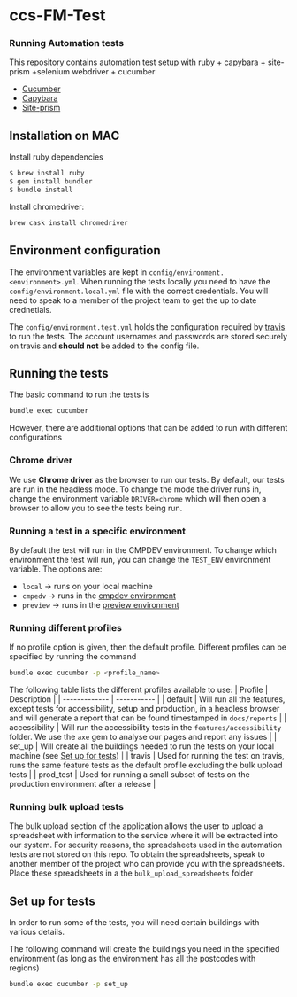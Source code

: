 # ccs-FM-Test

### Running Automation tests

This repository contains automation test setup with ruby + capybara + site-prism +selenium webdriver + cucumber

* [Cucumber](https://cucumber.io/)
* [Capybara](https://rubygems.org/gems/capybara/versions/2.7.1)
* [Site-prism](https://rubygems.org/gems/site_prism/versions/2.9)
 
## Installation on MAC

Install ruby dependencies
```sh
$ brew install ruby
$ gem install bundler
$ bundle install
```

Install chromedriver:

```sh
brew cask install chromedriver
```

## Environment configuration
The environment variables are kept in `config/environment.<environment>.yml`.
When running the tests locally you need to have the `config/environment.local.yml` file with the correct credentials.
You will need to speak to a member of the project team to get the up to date crednetials.

The `config/environment.test.yml` holds the configuration required by [travis](https://app.travis-ci.com/github/Crown-Commercial-Service/ccs-FM-Test) to run the tests.
The account usernames and passwords are stored securely on travis and **should not** be added to the config file.

## Running the tests
The basic command to run the tests is

```bash
bundle exec cucumber
```

However, there are additional options that can be added to run with different configurations

### Chrome driver
We use **Chrome driver** as the browser to run our tests.
By default, our tests are run in the headless mode.
To change the mode the driver runs in, change the environment variable `DRIVER=chrome` which will then open a browser to allow you to see the tests being run.

### Running a test in a specific environment
By default the test will run in the CMPDEV environment.
To change which environment the test will run, you can change the `TEST_ENV` environment variable.
The options are:
- `local` -> runs on your local machine
- `cmpedv` -> runs in the [cmpdev environment](https://cmp.cmpdev.crowncommercial.gov.uk/facilities-management/RM3830/start)
- `preview` -> runs in the [preview environment](https://marketplace.preview.crowncommercial.gov.uk/facilities-management/RM3830/start)

### Running different profiles
If no profile option is given, then the default profile.
Different profiles can be specified by running the command

```bash
bundle exec cucumber -p <profile_name>
```

The following table lists the different profiles available to use:
| Profile       | Description |
| ------------- | ----------- |
| default       | Will run all the features, except tests for accessibility, setup and production, in a headless browser and will generate a report that can be found timestamped in `docs/reports` |
| accessibility | Will run the accessibility tests in the `features/accessibility` folder. We use the `axe` gem to analyse our pages and report any issues |
| set_up        | Will create all the buildings needed to run the tests on your local machine (see [Set up for tests](#set-up-for-tests)) |
| travis        | Used for running the test on travis, runs the same feature tests as the default profile excluding the bulk upload tests |
| prod_test     | Used for running a small subset of tests on the production environment after a release |

### Running bulk upload tests
The bulk upload section of the application allows the user to upload a spreadsheet with information to the service where it will be extracted into our system.
For security reasons, the spreadsheets used in the automation tests are not stored on this repo.
To obtain the spreadsheets, speak to another member of the project who can provide you with the spreadsheets.
Place these spreadsheets in a the `bulk_upload_spreadsheets` folder

## Set up for tests
In order to run some of the tests, you will need certain buildings with various details.

The following command will create the buildings you need in the specified environment (as long as the environment has all the postcodes with regions)

 ```bash
 bundle exec cucumber -p set_up
 ```